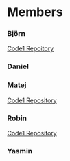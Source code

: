 # Members

### Björn
[Code1 Repoitory](https://github.com/M00St4r/Code1)
### Daniel
### Matej

[Code1 Repository](https://github.com/MatBudimir/Code1)

### Robin

[Code1 Repository](https://github.com/rbnsky/Code1/blob/main/Code1%20Diary.md)

### Yasmin
